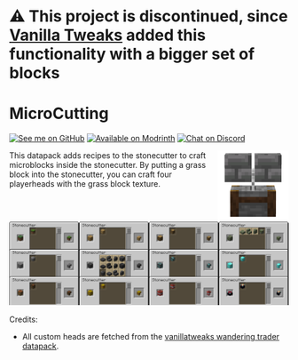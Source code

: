 # ⚠️ This project is discontinued, since [Vanilla Tweaks](https://vanillatweaks.net/picker/datapacks/) added this functionality with a bigger set of blocks

# MicroCutting

[<img alt="See me on GitHub" height="56" src="https://cdn.jsdelivr.net/npm/@intergrav/devins-badges@2.8.0/assets/cozy/social/github-singular_vector.svg">](https://github.com/replaceitem)
[<img alt="Available on Modrinth" height="56" src="https://cdn.jsdelivr.net/npm/@intergrav/devins-badges@2.8.0/assets/cozy/available/modrinth_vector.svg">](https://modrinth.com/mod/microcutting)
[<img alt="Chat on Discord" height="56" src="https://cdn.jsdelivr.net/npm/@intergrav/devins-badges@2.8.0/assets/cozy/social/discord-singular_vector.svg">](https://discord.gg/etTDQAVSgt)

<img src="https://raw.githubusercontent.com/replaceitem/micro-cutting/master/pack.png" align="right" width="128px"/>

This datapack adds recipes to the stonecutter to craft microblocks inside the stonecutter.
By putting a grass block into the stonecutter, you can craft four playerheads with the grass block texture.

<img src="https://raw.githubusercontent.com/replaceitem/micro-cutting/master/preview.png"/>

Credits:
* All custom heads are fetched from the [vanillatweaks wandering trader datapack](https://vanillatweaks.net/picker/datapacks/).